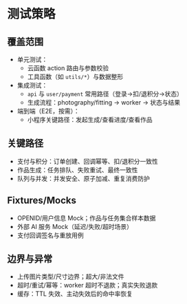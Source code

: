 # 测试策略

## 覆盖范围
- 单元测试：
  - 云函数 action 路由与参数校验
  - 工具函数（如 `utils/*`）与数据整形
- 集成测试：
  - `api` 与 `user/payment` 常用路径（登录→扣/退积分→状态）
  - 生成流程：photography/fitting → worker → 状态与结果
- 端到端（E2E，按需）：
  - 小程序关键路径：发起生成/查看进度/查看作品

## 关键路径
- 支付与积分：订单创建、回调幂等、扣/退积分一致性
- 作品生成：任务排队、失败重试、最终一致性
- 队列与并发：并发安全、原子加减、重复消费防护

## Fixtures/Mocks
- OPENID/用户信息 Mock；作品与任务集合样本数据
- 外部 AI 服务 Mock（延迟/失败/超时场景）
- 支付回调签名与重放用例

## 边界与异常
- 上传图片类型/尺寸边界；超大/非法文件
- 超时/重试/幂等：worker 超时不退款；真实失败退款
- 缓存：TTL 失效、主动失效后的命中率恢复

